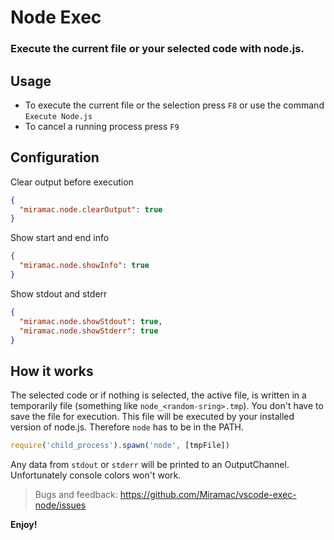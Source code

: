 # Node Exec
### Execute the current file or your selected code with node.js.

## Usage
* To execute the current file or the selection press `F8` or use the command `Execute Node.js`
* To cancel a running process press `F9`

## Configuration
Clear output before execution
````json
{
  "miramac.node.clearOutput": true
}
````
Show start and end info 
````json
{
  "miramac.node.showInfo": true
}
````
Show stdout and stderr
````json
{
  "miramac.node.showStdout": true,
  "miramac.node.showStderr": true
}
````

## How it works
The selected code or if nothing is selected, the active file, is written in a temporarily file (something like `node_<random-sring>.tmp`). You don't have to save the file for execution.
This file will be executed by your installed version of node.js. Therefore `node` has to be in the PATH.
```javascript
require('child_process').spawn('node', [tmpFile])
```
Any data from `stdout` or `stderr` will be printed to an OutputChannel. Unfortunately console colors won't work.

> Bugs and feedback: https://github.com/Miramac/vscode-exec-node/issues

**Enjoy!**